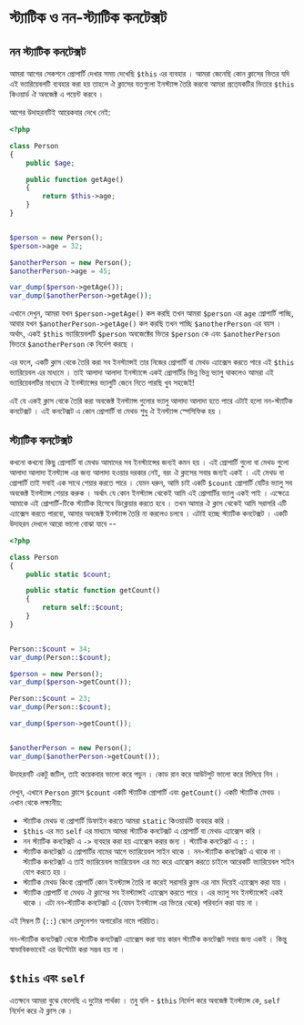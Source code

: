 # স্ট্যাটিক ও নন-স্ট্যাটিক কনটেক্সট

## নন স্ট্যাটিক কনটেক্সট

আমরা আগের সেকশনে প্রোপার্টি দেখার সময় দেখেছি `$this` এর ব্যবহার । আমরা জেনেছি কোন ক্লাসের ভিতর যদি এই ভ্যারিয়েবলটি ব্যবহার করা হয় তাহলে ঐ ক্লাসের যতগুলো ইনস্ট্যান্স তৈরি করবো আমরা প্রতে্যকটির ভিতরে `$this` কিওয়ার্ড ঐ অবজেক্ট এ পয়েন্ট করবে ।

আগের উদাহরনটিই আরেকবার দেখে নেই:

```php
<?php

class Person
{
    public $age;

    public function getAge()
    {
        return $this->age;
    }
}


$person = new Person();
$person->age = 32;

$anotherPerson = new Person();
$anotherPerson->age = 45;

var_dump($person->getAge());
var_dump($anotherPerson->getAge());
```

এখানে দেখুন, আমরা যখন `$person->getAge()` কল করছি তখন আমরা `$person` এর `age` প্রোপার্টি পাচ্ছি, আবার যখন `$anotherPerson->getAge()` কল করছি তখন পাচ্ছি `$anotherPerson` এর বয়স । অর্থাৎ, একই `$this` ভ্যারিয়েবলটি `$person` অবজেক্টের ভিতর `$person` কে এবং `$anotherPerson` ভিতরে `$anotherPerson` কে নির্দেশ করছে ।

এর ফলে, একটি ক্লাস থেকে তৈরি করা সব ইনস্ট্যান্সই তার নিজের প্রোপার্টি বা মেথড এ্যাক্সেস করতে পারে এই `$this` ভ্যারিয়েবল এর মাধ্যমে । তাই আলাদা আলাদা ইনস্ট্যান্সে একই প্রোপার্টির ভিন্ন ভিন্ন ভ্যালু থাকলেও আমরা এই ভ্যারিয়েবলটির মাধ্যমে ঐ ইনস্ট্যান্সের ভ্যালুটি জেনে নিতে পারছি খুব সহজেই!

এই যে একই ক্লাস থেকে তৈরি করা অবজেক্ট ইনস্ট্যান্স গুলোর ভ্যালু আলাদা আলাদা হতে পারে এটাই হলো নন-স্ট্যাটিক কনটেক্সট । এই কনটেক্সট এ কোন প্রোপার্টি বা মেথড শুধু ঐ ইনস্ট্যান্স স্পেসিফিক হয় ।

## স্ট্যাটিক কনটেক্সট

কখনো কখনো কিছু প্রোপার্টি বা মেথড আমাদের সব ইনস্ট্যান্সের জন্যই কমন হয় । এই প্রোপার্টি গুলো বা মেথড গুলো আলাদা আলাদা ইনস্ট্যান্স এর জন্য আলাদা হওয়ার দরকার নেই, বরং ঐ ক্লাসের সবার জন্যই একই । এই মেথড বা প্রোপার্টি তাই সবাই এক সাথে শেয়ার করতে পারে । যেমন ধরুন, আমি চাই একটি `$count` প্রোপার্টি যেটির ভ্যালু সব অবজেক্ট ইনস্ট্যান্স শেয়ার করুক । অর্থাৎ যে কোন ইনস্ট্যান্স থেকেই আমি এই প্রোপার্টির ভ্যালু একই পাই । এক্ষেত্রে আমাকে এই প্রোপার্টি-টিকে স্ট্যাটিক হিসেবে ডিক্লেয়ার করতে হবে । তখন আমার ঐ ক্লাস থেকেই আমি সরাসরি এটি এ্যাক্সেস করতে পারবো, আমার অবজেক্ট ইনস্ট্যান্স তৈরি না করলেও চলবে । এটাই হচ্ছে স্ট্যাটিক কনটেক্সট । একটি উদাহরন দেখলে আরো ভালো বোঝা যাবে --

```php
<?php

class Person
{
    public static $count;

    public static function getCount()
    {
        return self::$count;
    }
}


Person::$count = 34;
var_dump(Person::$count);

$person = new Person();
var_dump($person->getCount());

Person::$count = 23;
var_dump(Person::$count);

var_dump($person->getCount());


$anotherPerson = new Person();
var_dump($anotherPerson->getCount());
```

উদাহরনটি একটু জটিল, তাই কয়েকবার ভালো করে পড়ুন । কোড রান করে আউটপুট ভালো করে মিলিয়ে নিন ।

দেখুন, এখানে `Person` ক্লাসে `$count` একটি স্ট্যাটিক প্রোপার্টি এবং `getCount()` একটি স্ট্যাটিক মেথড । এখান থেকে লক্ষ্যনীয়:

* স্ট্যাটিক মেথড বা প্রোপার্টি ডিফাইন করতে আমরা `static` কিওয়ার্ডটি ব্যবহার করি । 
* `$this` এর মত `self` এর মাধ্যমে আমরা স্ট্যাটিক কনটেক্সট এ প্রোপার্টি বা মেথড এ্যাক্সেস করি । 
* নন স্ট্যাটিক কনটেক্সট এ `->` ব্যবহার করা হয় এ্যাক্সেস করার জন্য । স্ট্যাটিক কনটেক্সট এ `::` । 
* স্ট্যাটিক কনটেক্সট এ প্রোপার্টির নামের আগে ভ্যারিয়েবল সাইন থাকে । নন-স্ট্যাটিক কনটেক্সট এ থাকে না । স্ট্যাটিক কনটেক্সট এ তাই ভ্যারিয়েবল ভ্যারিয়েবল এর মত করে এ্যাক্সেস করতে চাইলে আরেকটি ভ্যারিয়েবল সাইন যোগ করতে হয় । 
* স্ট্যাটিক মেথড কিংবা প্রোপার্টি কোন ইনস্ট্যান্স তৈরি না করেই সরাসরি ক্লাস এর নাম দিয়েই এ্যাক্সেস করা যায় । 
* স্ট্যাটিক প্রোপার্টি বা মেথড ঐ ক্লাসের সব ইনস্ট্যান্সই এ্যাক্সেস করতে পারে । এর ভ্যালু সব ইনস্ট্যান্সেই একই থাকে । এটা নন-স্ট্যাটিক কনটেক্সট এ \(যেমন ইনস্ট্যান্স এর ভিতর থেকে\) পরিবর্তন করা যায় না । 

এই সিম্বল টি \(`::`\) স্কোপ রেসুলেশন অপারেটর নামে পরিচিত।

নন-স্ট্যাটিক কনটেক্সট থেকে স্ট্যাটিক কনটেক্সট এ্যাক্সেস করা যায় কারন স্ট্যাটিক কনটেক্সট সবার জন্য একই । কিন্তু স্বাভাবিকভাবেই এর উল্টোটা করা সম্ভব হয় না ।

## `$this` এবং `self`

এতক্ষনে আমরা বুঝে ফেলেছি এ দুটোর পার্থক্য । তবু বলি - `$this` নির্দেশ করে অবজেক্ট ইনস্ট্যান্স কে, `self` নির্দেশ করে ঐ ক্লাস কে ।

